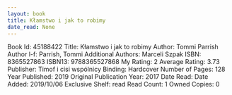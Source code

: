 ```yaml
---
layout: book
title: Kłamstwo i jak to robimy
date_read: None
---
```


Book Id: 45188422
Title: Kłamstwo i jak to robimy
Author: Tommi Parrish
Author l-f: Parrish, Tommi
Additional Authors: Marceli Szpak
ISBN: 8365527863
ISBN13: 9788365527868
My Rating: 2
Average Rating: 3.73
Publisher: Timof i cisi wspólnicy
Binding: Hardcover
Number of Pages: 128
Year Published: 2019
Original Publication Year: 2017
Date Read: 
Date Added: 2019/10/06
Exclusive Shelf: read
Read Count: 1
Owned Copies: 0

